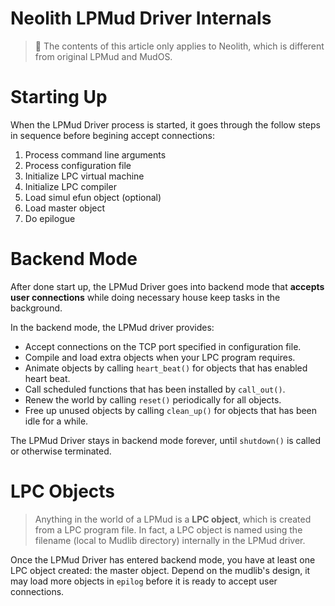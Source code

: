 Neolith LPMud Driver Internals
==============================

> :pushpin: The contents of this article only applies to Neolith, which is different from original LPMud and MudOS.

# Starting Up

When the LPMud Driver process is started, it goes through the follow steps in sequence before begining accept connections:

1. Process command line arguments
2. Process configuration file
3. Initialize LPC virtual machine
4. Initialize LPC compiler
5. Load simul efun object (optional)
6. Load master object
7. Do epilogue

# Backend Mode

After done start up, the LPMud Driver goes into backend mode that **accepts user connections** while doing necessary house keep tasks in the background.

In the backend mode, the LPMud driver provides:
- Accept connections on the TCP port specified in configuration file.
- Compile and load extra objects when your LPC program requires.
- Animate objects by calling `heart_beat()` for objects that has enabled heart beat.
- Call scheduled functions that has been installed by `call_out()`.
- Renew the world by calling `reset()` periodically for all objects.
- Free up unused objects by calling `clean_up()` for objects that has been idle for a while.

The LPMud Driver stays in backend mode forever, until `shutdown()` is called or otherwise terminated.

# LPC Objects

> Anything in the world of a LPMud is a **LPC object**, which is created from a LPC program file. In fact, a LPC object is named using
> the filename (local to Mudlib directory) internally in the LPMud driver.

Once the LPMud Driver has entered backend mode, you have at least one LPC object created: the master object. Depend on the mudlib's design,
it may load more objects in `epilog` before it is ready to accept user connections.
